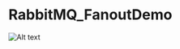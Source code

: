 # RabbitMQ_FanoutDemo

<img src="https://www.tutlane.com/images/rabbitmq/rabbitmq_fanout_exchange_process_flow_diagram.PNG" alt="Alt text" title="Optional title">


